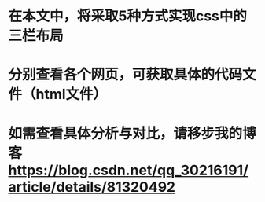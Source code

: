 # 在本文中，将采取5种方式实现css中的三栏布局
# 分别查看各个网页，可获取具体的代码文件（html文件）
# 如需查看具体分析与对比，请移步我的博客<a href="https://blog.csdn.net/qq_30216191/article/details/81320492">https://blog.csdn.net/qq_30216191/article/details/81320492</a>
